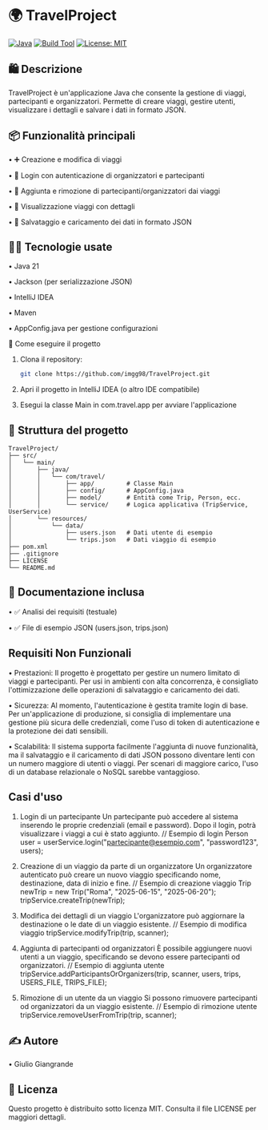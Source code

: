 # 🌍 **TravelProject**

[![Java](https://img.shields.io/badge/Java-21-blue?logo=java)](https://www.oracle.com/java/)
[![Build Tool](https://img.shields.io/badge/Maven-Automated-red?logo=apachemaven)](https://maven.apache.org/)
[![License: MIT](https://img.shields.io/badge/License-MIT-yellow.svg)](LICENSE)

## 🛍 Descrizione

TravelProject è un'applicazione Java che consente la gestione di viaggi, partecipanti e organizzatori. Permette di creare viaggi, gestire utenti, visualizzare i dettagli e salvare i dati in formato JSON.

## 📦 Funzionalità principali

• ➕ Creazione e modifica di viaggi

• 🔐 Login con autenticazione di organizzatori e partecipanti

• 👥 Aggiunta e rimozione di partecipanti/organizzatori dai viaggi

• 📄 Visualizzazione viaggi con dettagli

• 💾 Salvataggio e caricamento dei dati in formato JSON

## 🧑‍💻 Tecnologie usate

• Java 21

• Jackson (per serializzazione JSON)

• IntelliJ IDEA

• Maven

• AppConfig.java per gestione configurazioni

🚀 Come eseguire il progetto
1. Clona il repository:

   ```bash
   git clone https://github.com/imgg98/TravelProject.git

2. Apri il progetto in IntelliJ IDEA (o altro IDE compatibile)

3. Esegui la classe Main in com.travel.app per avviare l'applicazione

## 📁 Struttura del progetto
```
TravelProject/
├── src/
│   └── main/
│       ├── java/
│       │   └── com/travel/
│       │       ├── app/         # Classe Main
│       │       ├── config/      # AppConfig.java
│       │       ├── model/       # Entità come Trip, Person, ecc.
│       │       └── service/     # Logica applicativa (TripService, UserService)
│       └── resources/
│           └── data/
│               ├── users.json   # Dati utente di esempio
│               └── trips.json   # Dati viaggio di esempio
├── pom.xml
├── .gitignore
├── LICENSE
└── README.md
```
## 📄 Documentazione inclusa

• ✅ Analisi dei requisiti (testuale)

• ✅ File di esempio JSON (users.json, trips.json)

## Requisiti Non Funzionali

• Prestazioni: Il progetto è progettato per gestire un numero limitato di viaggi e partecipanti. Per usi in ambienti con alta concorrenza, è consigliato l'ottimizzazione delle operazioni di salvataggio e caricamento dei dati.

• Sicurezza: Al momento, l'autenticazione è gestita tramite login di base. Per un'applicazione di produzione, si consiglia di implementare una gestione più sicura delle credenziali, come l'uso di token di autenticazione e la protezione dei dati sensibili.

• Scalabilità: Il sistema supporta facilmente l'aggiunta di nuove funzionalità, ma il salvataggio e il caricamento di dati JSON possono diventare lenti con un numero maggiore di utenti o viaggi. Per scenari di maggiore carico, l'uso di un database relazionale o NoSQL sarebbe vantaggioso.

## Casi d'uso
1. Login di un partecipante
   Un partecipante può accedere al sistema inserendo le proprie credenziali (email e password). Dopo il login, potrà visualizzare i viaggi a cui è stato aggiunto.
   // Esempio di login
   Person user = userService.login("partecipante@esempio.com", "password123", users);

2. Creazione di un viaggio da parte di un organizzatore
   Un organizzatore autenticato può creare un nuovo viaggio specificando nome, destinazione, data di inizio e fine.
   // Esempio di creazione viaggio
   Trip newTrip = new Trip("Roma", "2025-06-15", "2025-06-20");
   tripService.createTrip(newTrip);

3. Modifica dei dettagli di un viaggio
   L'organizzatore può aggiornare la destinazione o le date di un viaggio esistente.
   // Esempio di modifica viaggio
   tripService.modifyTrip(trip, scanner);

4. Aggiunta di partecipanti od organizzatori
   È possibile aggiungere nuovi utenti a un viaggio, specificando se devono essere partecipanti od organizzatori.
   // Esempio di aggiunta utente
   tripService.addParticipantsOrOrganizers(trip, scanner, users, trips, USERS_FILE, TRIPS_FILE);

5. Rimozione di un utente da un viaggio
   Si possono rimuovere partecipanti od organizzatori da un viaggio esistente.
   // Esempio di rimozione utente
   tripService.removeUserFromTrip(trip, scanner);

## ✍️ Autore

• ⁫⁪Giulio Giangrande

## 📜 Licenza

Questo progetto è distribuito sotto licenza MIT. Consulta il file LICENSE per maggiori dettagli.